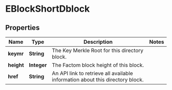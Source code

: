 
# EBlockShortDblock

## Properties
Name | Type | Description | Notes
------------ | ------------- | ------------- | -------------
**keymr** | **String** | The Key Merkle Root for this directory block. | 
**height** | **Integer** | The Factom block height of this block. | 
**href** | **String** | An API link to retrieve all available information about this directory block. | 



